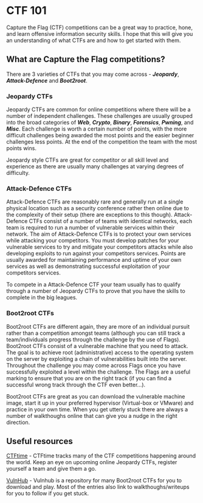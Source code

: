 # CTF 101 #
Capture the Flag (CTF) competitions can be a great way to practice, hone, and learn offensive information security skills. I hope that this will give you an understanding of what CTFs are and how to get started with them.

## What are Capture the Flag competitions?

There are 3 varieties of CTFs that you may come across - ***Jeopardy***, ***Attack-Defence*** and ***Boot2root***.


### Jeopardy CTFs

Jeopardy CTFs are common for online competitions where there will be a number of independent challenges. These challenges are usually grouped into the broad categories of ***Web***, ***Crypto***, ***Binary***, ***Forensics***, ***Pwning***, and ***Misc***. Each challenge is worth a certain number of points, with the more difficult challenges being awarded the most points and the easier beginner challenges less points. At the end of the competition the team with the most points wins.

Jeopardy style CTFs are great for competitor or all skill level and experience as there are usually many challenges at varying degrees of difficulty.


### Attack-Defence CTFs

Attack-Defence CTFs are reasonably rare and generally run at a single physical location such as a security conference rather then online due to the complexity of their setup (there are exceptions to this though). Attack-Defence CTFs consist of a number of teams with identical networks, each team is required to run a number of vulnerable services within their network. The aim of Attack-Defence CTFs is to protect your own services while attacking your competitors. You must develop patches for your vulnerable services to try and mitigate your competitors attacks while also developing exploits to run against your competitors services. Points are usually awarded for maintaining performance and uptime of your own services as well as demonstrating successful exploitation of your competitors services.

To compete in a Attack-Defence CTF your team usually has to qualify through a number of Jeopardy CTFs to prove that you have the skills to complete in the big leagues.

### Boot2root CTFs

Boot2root CTFs are different again, they are more of an individual pursuit rather than a competition amongst teams (although you can still track a team/individuals progress through the challenge by the use of Flags). Boot2root CTFs consist of a vulnerable machine that you need to attack. The goal is to achieve root (administrative) access to the operating system on the server by exploiting a chain of vulnerabilities built into the server. Throughout the challenge you may come across Flags once you have successfully exploited a level within the challenge. The Flags are a useful marking to ensure that you are on the right track (if you can find a successful wrong track through the CTF even better...).

Boot2root CTFs are great as you can download the vulnerable machine image, start it up in your preferred hypervisor (Virtual-box or VMware) and practice in your own time. When you get utterly stuck there are always a number of walkthoughs online that can give you a nudge in the right direction.


## Useful resources

[CTFtime](https://ctftime.org/) - CTFtime tracks many of the CTF competitions happening around the world. Keep an eye on upcoming online Jeopardy CTFs, register yourself a team and give them a go.

[VulnHub](https://www.vulnhub.com/) - Vulnhub is a repository for many Boot2root CTFs for you to download and play. Most of the entries also link to walkthoughs/writeups for you to follow if you get stuck.
